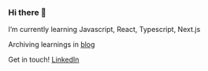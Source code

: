 ### Hi there 👋

I’m currently learning Javascript, React, Typescript, Next.js 

Archiving learnings in [blog](https://ireneworks.gitbook.io/saltberry/)

Get in touch! [LinkedIn](https://www.linkedin.com/in/ireneworks/)
